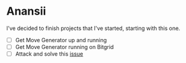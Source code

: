 # Anansii
I've decided to finish projects that I've started, starting with this one.

- [ ] Get Move Generator up and running
- [ ] Get Move Generator running on Bitgrid
- [ ] Attack and solve this [issue](https://github.com/pashneal/anansii/issues/1)
